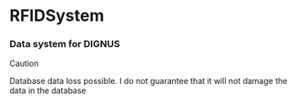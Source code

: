# RFIDSystem
### Data system for DIGNUS

> [!CAUTION] 
> Database data loss possible. I do not guarantee that it will not damage the data in the database